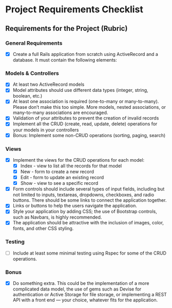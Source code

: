 # Project Requirements Checklist

## Requirements for the Project (Rubric)

### General Requirements
- [x] Create a full Rails application from scratch using ActiveRecord and a database. It must contain the following elements:

### Models & Controllers
- [x] At least two ActiveRecord models
- [x] Model attributes should use different data types (integer, string, boolean, etc.)
- [x] At least one association is required (one-to-many or many-to-many). Please don’t make this too simple. More models, nested associations, or many-to-many associations are encouraged.
- [x] Validation of your attributes to prevent the creation of invalid records
- [x] Implement all the CRUD (create, read, update, delete) operations for your models in your controllers
- [x] Bonus: Implement some non-CRUD operations (sorting, paging, search)

### Views
- [x] Implement the views for the CRUD operations for each model:
  - [x] Index - view to list all the records for that model
  - [x] New - form to create a new record
  - [x] Edit - form to update an existing record
  - [x] Show - view to see a specific record
- [x] Form controls should include several types of input fields, including but not limited to inputs, textareas, dropdowns, checkboxes, and radio buttons. There should be some links to connect the application together.
- [x] Links or buttons to help the users navigate the application.
- [x] Style your application by adding CSS; the use of Bootstrap controls, such as Navbars, is highly recommended.
- [x] The application should be attractive with the inclusion of images, color, fonts, and other CSS styling.

### Testing
- [ ] Include at least some minimal testing using Rspec for some of the CRUD operations.

### Bonus
- [x] Do something extra. This could be the implementation of a more complicated data model, the use of gems such as Devise for authentication or Active Storage for file storage, or implementing a REST API with a front end — your choice, whatever fits for the application.

